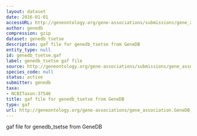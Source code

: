 ```yaml
---
layout: dataset
date: 2016-01-01
accessURL: http://geneontology.org/gene-associations/submissions/gene_association.GeneDB_tsetse.gz
author: genedb
compression: gzip
dataset: genedb_tsetse
description: gaf file for genedb_tsetse from GeneDB
entity_type: null
id: genedb_tsetse.gaf
label: genedb_tsetse gaf file
source: http://geneontology.org/gene-associations/submissions/gene_association.GeneDB_tsetse.gz
species_code: null
status: active
submitter: genedb
taxa:
- NCBITaxon:37546
title: gaf file for genedb_tsetse from GeneDB
type: gaf
url: http://geneontology.org/gene-associations/gene_association.GeneDB_tsetse.gz
---
```


gaf file for genedb_tsetse from GeneDB
